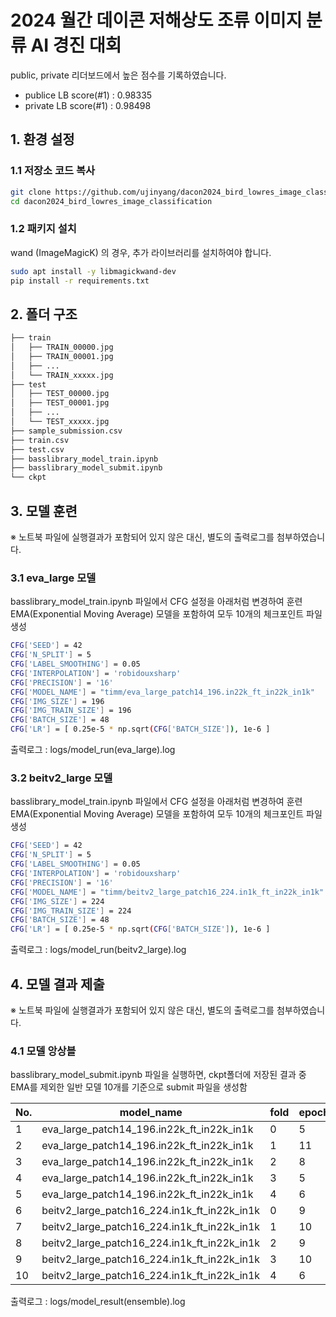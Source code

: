 # 2024 월간 데이콘 저해상도 조류 이미지 분류 AI 경진 대회

public, private 리더보드에서 높은 점수를 기록하였습니다.

- publice LB score(#1) : 0.98335
- private LB score(#1) : 0.98498

## 1. 환경 설정
### 1.1 저장소 코드 복사

```bash
git clone https://github.com/ujinyang/dacon2024_bird_lowres_image_classification.git
cd dacon2024_bird_lowres_image_classification
```

### 1.2 패키지 설치

wand (ImageMagicK) 의 경우, 추가 라이브러리를 설치하여야 합니다.

```bash
sudo apt install -y libmagickwand-dev
pip install -r requirements.txt
```

## 2. 폴더 구조

```bash
├── train
│   ├── TRAIN_00000.jpg
│   ├── TRAIN_00001.jpg
│   ├── ...
│   └── TRAIN_xxxxx.jpg
├── test
│   ├── TEST_00000.jpg
│   ├── TEST_00001.jpg
│   ├── ...
│   └── TEST_xxxxx.jpg
├── sample_submission.csv
├── train.csv
├── test.csv
├── basslibrary_model_train.ipynb
├── basslibrary_model_submit.ipynb
└── ckpt
```

## 3. 모델 훈련

※ 노트북 파일에 실행결과가 포함되어 있지 않은 대신, 별도의 출력로그를 첨부하였습니다.

### 3.1 eva_large 모델

basslibrary_model_train.ipynb 파일에서 CFG 설정을 아래처럼 변경하여 훈련
EMA(Exponential Moving Average) 모델을 포함하여 모두 10개의 체크포인트 파일 생성

```bash
CFG['SEED'] = 42
CFG['N_SPLIT'] = 5
CFG['LABEL_SMOOTHING'] = 0.05
CFG['INTERPOLATION'] = 'robidouxsharp'
CFG['PRECISION'] = '16'
CFG['MODEL_NAME'] = "timm/eva_large_patch14_196.in22k_ft_in22k_in1k"
CFG['IMG_SIZE'] = 196
CFG['IMG_TRAIN_SIZE'] = 196
CFG['BATCH_SIZE'] = 48
CFG['LR'] = [ 0.25e-5 * np.sqrt(CFG['BATCH_SIZE']), 1e-6 ]
```

출력로그 : logs/model_run(eva_large).log

### 3.2 beitv2_large 모델

basslibrary_model_train.ipynb 파일에서 CFG 설정을 아래처럼 변경하여 훈련
EMA(Exponential Moving Average) 모델을 포함하여 모두 10개의 체크포인트 파일 생성

```bash
CFG['SEED'] = 42
CFG['N_SPLIT'] = 5
CFG['LABEL_SMOOTHING'] = 0.05
CFG['INTERPOLATION'] = 'robidouxsharp'
CFG['PRECISION'] = '16'
CFG['MODEL_NAME'] = "timm/beitv2_large_patch16_224.in1k_ft_in22k_in1k"
CFG['IMG_SIZE'] = 224
CFG['IMG_TRAIN_SIZE'] = 224
CFG['BATCH_SIZE'] = 48
CFG['LR'] = [ 0.25e-5 * np.sqrt(CFG['BATCH_SIZE']), 1e-6 ]
```

출력로그 : logs/model_run(beitv2_large).log

## 4. 모델 결과 제출

※ 노트북 파일에 실행결과가 포함되어 있지 않은 대신, 별도의 출력로그를 첨부하였습니다.

### 4.1 모델 앙상블
basslibrary_model_submit.ipynb 파일을 실행하면, ckpt폴더에 저장된 결과 중
EMA를 제외한 일반 모델 10개를 기준으로 submit 파일을 생성함

|No.| model_name                                  |fold|epoch|val_loss|val_score|
|---|---------------------------------------------|----|-----|--------|---------|
| 1 | eva_large_patch14_196.in22k_ft_in22k_in1k   |  0 |   5 | 0.4111 |  0.9811 |
| 2 | eva_large_patch14_196.in22k_ft_in22k_in1k   |  1 |  11 | 0.4039 |  0.9825 |
| 3 | eva_large_patch14_196.in22k_ft_in22k_in1k   |  2 |   8 | 0.4083 |  0.9811 |
| 4 | eva_large_patch14_196.in22k_ft_in22k_in1k   |  3 |   5 | 0.4032 |  0.9819 |
| 5 | eva_large_patch14_196.in22k_ft_in22k_in1k   |  4 |   6 | 0.4065 |  0.9837 |
| 6 | beitv2_large_patch16_224.in1k_ft_in22k_in1k |  0 |   9 | 0.4112 |  0.9818 |
| 7 | beitv2_large_patch16_224.in1k_ft_in22k_in1k |  1 |  10 | 0.4071 |  0.9815 |
| 8 | beitv2_large_patch16_224.in1k_ft_in22k_in1k |  2 |   9 | 0.4129 |  0.9803 |
| 9 | beitv2_large_patch16_224.in1k_ft_in22k_in1k |  3 |  10 | 0.4049 |  0.9825 |
|10 | beitv2_large_patch16_224.in1k_ft_in22k_in1k |  4 |   6 | 0.4086 |  0.9813 |


출력로그 : logs/model_result(ensemble).log

